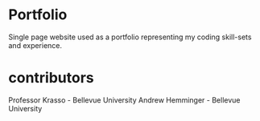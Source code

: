 # Portfolio
Single page website used as a portfolio representing my coding skill-sets and experience.

# contributors
Professor Krasso - Bellevue University
Andrew Hemminger - Bellevue University
